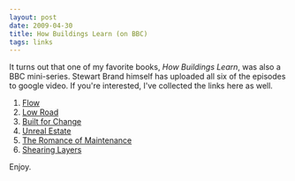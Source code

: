 ```yaml
---
layout: post
date: 2009-04-30
title: How Buildings Learn (on BBC)
tags: links
---
```


It turns out that one of my favorite books, _How Buildings Learn_, was also a BBC mini-series. Stewart Brand himself has uploaded all six of the episodes to google video. If you're interested, I've collected the links here as well.

1. [Flow](http://video.google.com/videoplay?docid=8639555925486210852&q=source%3A006128292202570032154&hl=en)
2. [Low Road](http://video.google.com/videoplay?docid=5088653796598486022&q=source%3A006128292202570032154&hl=en)
3. [Built for Change](http://video.google.com/videoplay?docid=6141960341438553915&q=source%3A006128292202570032154&hl=en)
4. [Unreal Estate](http://video.google.com/videoplay?docid=-8761299882173964035&q=source%3A006128292202570032154&hl=en)
5. [The Romance of Maintenance](http://video.google.com/videoplay?docid=5407846553590755822&q=source%3A006128292202570032154&hl=en)
6. [Shearing Layers](http://video.google.com/videoplay?docid=2283224496826631552&q=source%3A006128292202570032154&hl=en)

Enjoy.
